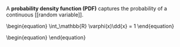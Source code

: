 A **probability density function (PDF)** captures the probability of a continuous [[random variable]].

\begin{equation}
\int_\mathbb{R} \varphi(x)\dd{x} = 1
\end{equation}

\begin{equation}
\end{equation}